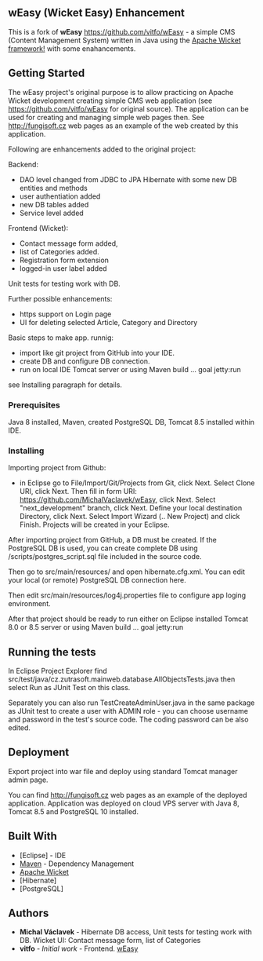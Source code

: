 ## wEasy (Wicket Easy) Enhancement
This is a fork of **wEasy** https://github.com/vitfo/wEasy - a simple CMS (Content Management System) written in Java using the [Apache Wicket framework!](http://wicket.apache.org/) with some enahancements.

## Getting Started

The wEasy project's original purpose is to allow practicing on Apache Wicket development creating simple CMS web application (see https://github.com/vitfo/wEasy for original source).
The application can be used for creating and managing simple web pages then. See http://fungisoft.cz web pages as an example of the web created by this application.


Following are enhancements added to the original project:

 Backend:
  - DAO level changed from JDBC to JPA Hibernate with some new DB entities and methods
  - user authentiation added
  - new DB tables added
  - Service level added
  
 Frontend (Wicket):
  - Contact message form added,
  - list of Categories added.
  - Registration form extension
  - logged-in user label added
  
 Unit tests for testing work with DB.


Further possible enhancements:

- https support on Login page
- UI for deleting selected Article, Category and Directory


Basic steps to make app. runnig: 

- import like git project from GitHub into your IDE.
- create DB and configure DB connection.
- run on local IDE Tomcat server or using Maven build ... goal jetty:run

see Installing paragraph for details.

### Prerequisites

Java 8 installed, Maven, created PostgreSQL DB, Tomcat 8.5 installed within IDE.

### Installing

Importing project from Github:
- in Eclipse go to File/Import/Git/Projects from Git, click Next. Select Clone URI, click Next. Then fill in form URI: https://github.com/MichalVaclavek/wEasy, click Next. Select "next_development" branch, click Next. Define your local destination Directory, click Next. Select Import Wizard (.. New Project) and click Finish. Projects will be created in your Eclipse.

After importing project from GitHub, a DB must be created. If the PostgreSQL DB is used, you can create complete DB using /scripts/postgres_script.sql file included in the source code.

Then go to src/main/resources/ and open hibernate.cfg.xml. You can edit your local (or remote) PostgreSQL DB connection here.

Then edit src/main/resources/log4j.properties file to configure app loging environment.
  
After that project should be ready to run either on Eclipse installed Tomcat 8.0 or 8.5 server or using Maven build ... goal jetty:run


## Running the tests

In Eclipse Project Explorer find src/test/java/cz.zutrasoft.mainweb.database.AllObjectsTests.java then select Run as JUnit Test on this class.

Separately you can also run TestCreateAdminUser.java in the same package as JUnit test to create a user with ADMIN role - you can choose username and password in the test's source code. The coding password can be also edited. 

## Deployment

Export project into war file and deploy using standard Tomcat manager admin page.
 
You can find http://fungisoft.cz web pages as an example of the deployed application. Application was deployed on cloud VPS server with Java 8, Tomcat 8.5 and PostgreSQL 10 installed.

## Built With

* [Eclipse] - IDE
* [Maven](https://maven.apache.org/) - Dependency Management
* [Apache Wicket](http://wicket.apache.org/)
* [Hibernate]
* [PostgreSQL]

## Authors

* **Michal Václavek** - Hibernate DB access, Unit tests for testing work with DB. Wicket UI: Contact message form, list of Categories
* **vitfo** - *Initial work* - Frontend. [wEasy](https://github.com/vitfo/wEasy)  

